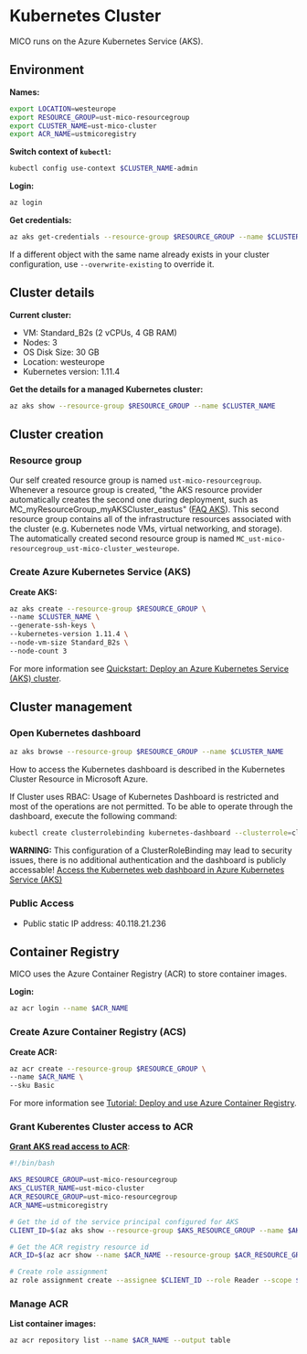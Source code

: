 # Kubernetes Cluster

MICO runs on the Azure Kubernetes Service (AKS).

## Environment

**Names:**
```bash
export LOCATION=westeurope
export RESOURCE_GROUP=ust-mico-resourcegroup
export CLUSTER_NAME=ust-mico-cluster
export ACR_NAME=ustmicoregistry
```

**Switch context of `kubectl`:**
```bash
kubectl config use-context $CLUSTER_NAME-admin
```

**Login:**
```bash
az login
```

**Get credentials:**
```bash
az aks get-credentials --resource-group $RESOURCE_GROUP --name $CLUSTER_NAME --admin
```

If a different object with the same name already exists in your cluster configuration, use `--overwrite-existing` to override it.


## Cluster details

**Current cluster:**
* VM: Standard_B2s (2 vCPUs, 4 GB RAM)
* Nodes: 3
* OS Disk Size: 30 GB
* Location: westeurope
* Kubernetes version: 1.11.4

**Get the details for a managed Kubernetes cluster:**
```bash
az aks show --resource-group $RESOURCE_GROUP --name $CLUSTER_NAME
```


## Cluster creation

### Resource group

Our self created resource group is named `ust-mico-resourcegroup`. Whenever a resource group is created, "the AKS resource provider automatically creates the second one during deployment, such as MC_myResourceGroup_myAKSCluster_eastus" ([FAQ AKS](https://docs.microsoft.com/de-de/azure/aks/faq)). This second resource group contains all of the infrastructure resources associated with the cluster (e.g. Kubernetes node VMs, virtual networking, and storage). The automatically created second resource group is named `MC_ust-mico-resourcegroup_ust-mico-cluster_westeurope`.

### Create Azure Kubernetes Service (AKS)

**Create AKS:**
```bash
az aks create --resource-group $RESOURCE_GROUP \
--name $CLUSTER_NAME \
--generate-ssh-keys \
--kubernetes-version 1.11.4 \
--node-vm-size Standard_B2s \
--node-count 3
```
For more information see [Quickstart: Deploy an Azure Kubernetes Service (AKS) cluster](https://docs.microsoft.com/en-us/azure/aks/kubernetes-walkthrough).


## Cluster management

### Open Kubernetes dashboard

```bash
az aks browse --resource-group $RESOURCE_GROUP --name $CLUSTER_NAME
```

How to access the Kubernetes dashboard is described in the Kubernetes Cluster Resource in Microsoft Azure.

If Cluster uses RBAC: Usage of Kubernetes Dashboard is restricted and most of the operations are not permitted. To be able to operate through the dashboard, execute the following command:
```bash
kubectl create clusterrolebinding kubernetes-dashboard --clusterrole=cluster-admin --serviceaccount=kube-system:kubernetes-dashboard
```

**WARNING:** This configuration of a ClusterRoleBinding may lead to security issues, there is no additional authentication and the dashboard is publicly accessable! [Access the Kubernetes web dashboard in Azure Kubernetes Service (AKS)](https://docs.microsoft.com/en-us/azure/aks/kubernetes-dashboard#for-rbac-enabled-clusters)

### Public Access

* Public static IP address: 40.118.21.236


## Container Registry

MICO uses the Azure Container Registry (ACR) to store container images.

**Login:**
```bash
az acr login --name $ACR_NAME
```

### Create Azure Container Registry (ACS)

**Create ACR:**
```bash
az acr create --resource-group $RESOURCE_GROUP \
--name $ACR_NAME \
--sku Basic
```
For more information see [Tutorial: Deploy and use Azure Container Registry](https://docs.microsoft.com/en-us/azure/aks/tutorial-kubernetes-prepare-acr).

### Grant Kuberentes Cluster access to ACR

**[Grant AKS read access to ACR](https://docs.microsoft.com/en-us/azure/container-registry/container-registry-auth-aks#grant-aks-access-to-acr)**:
```bash
#!/bin/bash

AKS_RESOURCE_GROUP=ust-mico-resourcegroup
AKS_CLUSTER_NAME=ust-mico-cluster
ACR_RESOURCE_GROUP=ust-mico-resourcegroup
ACR_NAME=ustmicoregistry

# Get the id of the service principal configured for AKS
CLIENT_ID=$(az aks show --resource-group $AKS_RESOURCE_GROUP --name $AKS_CLUSTER_NAME --query "servicePrincipalProfile.clientId" --output tsv)

# Get the ACR registry resource id
ACR_ID=$(az acr show --name $ACR_NAME --resource-group $ACR_RESOURCE_GROUP --query "id" --output tsv)

# Create role assignment
az role assignment create --assignee $CLIENT_ID --role Reader --scope $ACR_ID
```

### Manage ACR

**List container images:**
```bash
az acr repository list --name $ACR_NAME --output table
```

